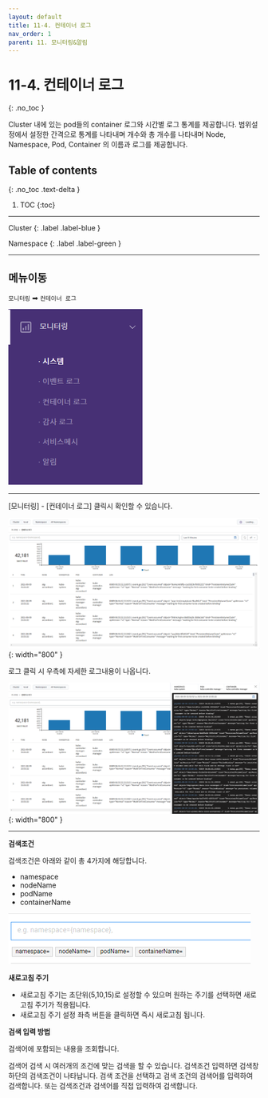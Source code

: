 ```yaml
---
layout: default
title: 11-4. 컨테이너 로그
nav_order: 1
parent: 11. 모니터링&알림
---
```


# 11-4. 컨테이너 로그
{: .no_toc }

Cluster 내에 있는 pod들의 container 로그와 시간별 로그 통계를 제공합니다. 범위설정에서 설정한 간격으로 통계를 나타내며 개수와 총 개수를 나타내며 Node, Namespace, Pod, Container 의 이름과 로그를 제공합니다.

## Table of contents
{: .no_toc .text-delta }

1. TOC
{:toc}

---

<div class="code-example" markdown="1">
Cluster
{: .label .label-blue }

Namespace
{: .label .label-green }
</div>

---

## 메뉴이동
`모니터링` ➡ `컨테이너 로그`

![sys.png](/assets/images/monitoring/sys.png)

---

[모니터링] - [컨테이너 로그] 클릭시 확인할 수 있습니다.

![container_log.png](/assets/images/monitoring/container_log.png){: width="800" }

로그 클릭 시 우측에 자세한 로그내용이 나옵니다.

![container_log_detail.png](/assets/images/monitoring/container_log_detail.png){: width="800" }

---

**검색조건**

검색조건은 아래와 같이 총 4가지에 해당합니다.

- namespace
- nodeName
- podName
- containerName

![container_log_condition.png](/assets/images/monitoring/container_log_condition.png)

**새로고침 주기**

- 새로고침 주기는 초단위(5,10,15)로 설정할 수 있으며 원하는 주기를 선택하면 새로고침 주기가 적용됩니다.
- 새로고침 주기 설정 좌측 버튼을 클릭하면 즉시 새로고침 됩니다.

**검색 입력 방법**

검색어에 포함되는 내용을 조회합니다.

검색어 검색 시 여러개의 조건에 맞는 검색을 할 수 있습니다.
검색조건 입력하면 검색창 하단의 검색조건이 나타납니다. 검색 조건을 선택하고 검색 조건의 검색어를 입력하여 검색합니다. 또는 검색조건과 검색어를 직접 입력하여 검색합니다.